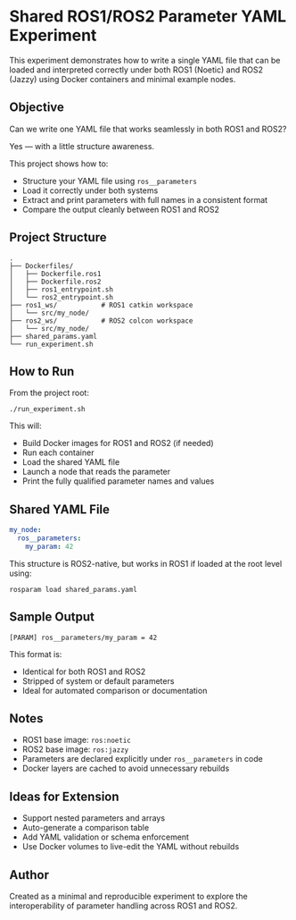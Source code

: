 # Shared ROS1/ROS2 Parameter YAML Experiment

This experiment demonstrates how to write a single YAML file that can be loaded and interpreted correctly under both ROS1 (Noetic) and ROS2 (Jazzy) using Docker containers and minimal example nodes.

## Objective

Can we write one YAML file that works seamlessly in both ROS1 and ROS2?

Yes — with a little structure awareness.

This project shows how to:

- Structure your YAML file using `ros__parameters`
- Load it correctly under both systems
- Extract and print parameters with full names in a consistent format
- Compare the output cleanly between ROS1 and ROS2

## Project Structure

```
.
├── Dockerfiles/
│   ├── Dockerfile.ros1
│   ├── Dockerfile.ros2
│   ├── ros1_entrypoint.sh
│   └── ros2_entrypoint.sh
├── ros1_ws/           # ROS1 catkin workspace
│   └── src/my_node/
├── ros2_ws/           # ROS2 colcon workspace
│   └── src/my_node/
├── shared_params.yaml
└── run_experiment.sh
```

## How to Run

From the project root:

```
./run_experiment.sh
```

This will:

- Build Docker images for ROS1 and ROS2 (if needed)
- Run each container
- Load the shared YAML file
- Launch a node that reads the parameter
- Print the fully qualified parameter names and values

## Shared YAML File

```yaml
my_node:
  ros__parameters:
    my_param: 42
```

This structure is ROS2-native, but works in ROS1 if loaded at the root level using:

```
rosparam load shared_params.yaml
```

## Sample Output

```
[PARAM] ros__parameters/my_param = 42
```

This format is:

- Identical for both ROS1 and ROS2
- Stripped of system or default parameters
- Ideal for automated comparison or documentation

## Notes

- ROS1 base image: `ros:noetic`
- ROS2 base image: `ros:jazzy`
- Parameters are declared explicitly under `ros__parameters` in code
- Docker layers are cached to avoid unnecessary rebuilds

## Ideas for Extension

- Support nested parameters and arrays
- Auto-generate a comparison table
- Add YAML validation or schema enforcement
- Use Docker volumes to live-edit the YAML without rebuilds

## Author

Created as a minimal and reproducible experiment to explore the interoperability of parameter handling across ROS1 and ROS2.
